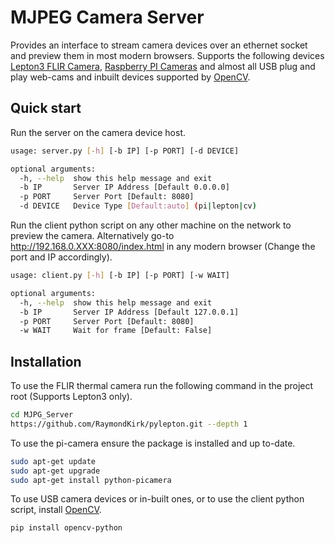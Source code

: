 # MJPEG Camera Server

Provides an interface to stream camera devices over an ethernet socket and preview them in most modern browsers. 
Supports the following devices [Lepton3 FLIR Camera](https://groupgets.com/manufacturers/flir/products/lepton-3-0), 
[Raspberry PI Cameras](https://www.raspberrypi.org/products/camera-module-v2/) and almost all USB plug and play web-cams
and inbuilt devices supported by [OpenCV](https://opencv.org/).

## Quick start

Run the server on the camera device host.

```bash
usage: server.py [-h] [-b IP] [-p PORT] [-d DEVICE]

optional arguments:
  -h, --help  show this help message and exit
  -b IP       Server IP Address [Default 0.0.0.0]
  -p PORT     Server Port [Default: 8080]
  -d DEVICE   Device Type [Default:auto] (pi|lepton|cv)
```

Run the client python script on any other machine on the network to preview the camera. 
Alternatively go-to http://192.168.0.XXX:8080/index.html in any modern browser (Change the port and IP accordingly).

```bash
usage: client.py [-h] [-b IP] [-p PORT] [-w WAIT]

optional arguments:
  -h, --help  show this help message and exit
  -b IP       Server IP Address [Default 127.0.0.1]
  -p PORT     Server Port [Default: 8080]
  -w WAIT     Wait for frame [Default: False]
```

## Installation

To use the FLIR thermal camera run the following command in the project root (Supports Lepton3 only).

```bash
cd MJPG_Server
https://github.com/RaymondKirk/pylepton.git --depth 1
```

To use the pi-camera ensure the package is installed and up to-date.

```bash
sudo apt-get update
sudo apt-get upgrade
sudo apt-get install python-picamera
```

To use USB camera devices or in-built ones, or to use the client python script, install [OpenCV](https://opencv.org/).

```bash
pip install opencv-python
```